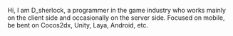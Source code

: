 Hi, I am D_sherlock, a programmer in the game industry who works mainly on the client side and occasionally on the server side. Focused on mobile, be bent on Cocos2dx, Unity, Laya, Android, etc.